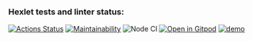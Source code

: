 ### Hexlet tests and linter status:

[![Actions Status](https://github.com/AllAGuskova/frontend-project-lvl1/workflows/hexlet-check/badge.svg)](https://github.com/AllAGuskova/frontend-project-lvl1/actions)
[![Maintainability](https://api.codeclimate.com/v1/badges/a77b22b763b9e0648e92/maintainability)](https://codeclimate.com/github/AllAGuskova/frontend-project-lvl1/maintainability)
![Node CI](https://github.com/AllAGuskova/frontend-project-lvl1/actions/workflows/github-actions-demo.yml/badge.svg)
[![Open in Gitpod](https://gitpod.io/button/open-in-gitpod.svg)](https://gitpod.io/#<your-project-url>)
[![demo](https://asciinema.org/a/qFjk0KgqJBoU2prScxn2B4QzB.svg)](https://asciinema.org/a/qFjk0KgqJBoU2prScxn2B4QzB?autoplay=1)
<!-- https://asciinema.org/a/qFjk0KgqJBoU2prScxn2B4QzB -->
